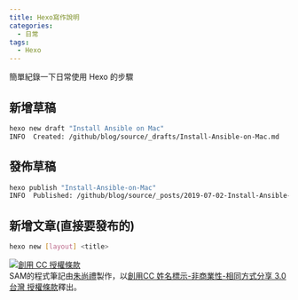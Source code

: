 ```yaml
---
title: Hexo寫作說明
categories:
  - 日常
tags:
  - Hexo
---
```


簡單紀錄一下日常使用 Hexo 的步驟

<!--more-->

## 新增草稿
``` bash
hexo new draft "Install Ansible on Mac"
INFO  Created: /github/blog/source/_drafts/Install-Ansible-on-Mac.md
```

## 發佈草稿
``` bash
hexo publish "Install-Ansible-on-Mac"
INFO  Published: /github/blog/source/_posts/2019-07-02-Install-Ansible-on-Mac.md
```

## 新增文章(直接要發布的)
``` bash
hexo new [layout] <title>
```

<a rel="license" href="http://creativecommons.org/licenses/by-nc-sa/3.0/tw/"><img alt="創用 CC 授權條款" style="border-width:0" src="https://i.creativecommons.org/l/by-nc-sa/3.0/tw/88x31.png" /></a><br /><span xmlns:dct="http://purl.org/dc/terms/" property="dct:title">SAM的程式筆記</span>由<a xmlns:cc="http://creativecommons.org/ns#" href="https://blog.samchu.dev/" property="cc:attributionName" rel="cc:attributionURL">朱尚禮</a>製作，以<a rel="license" href="http://creativecommons.org/licenses/by-nc-sa/3.0/tw/">創用CC 姓名標示-非商業性-相同方式分享 3.0 台灣 授權條款</a>釋出。
